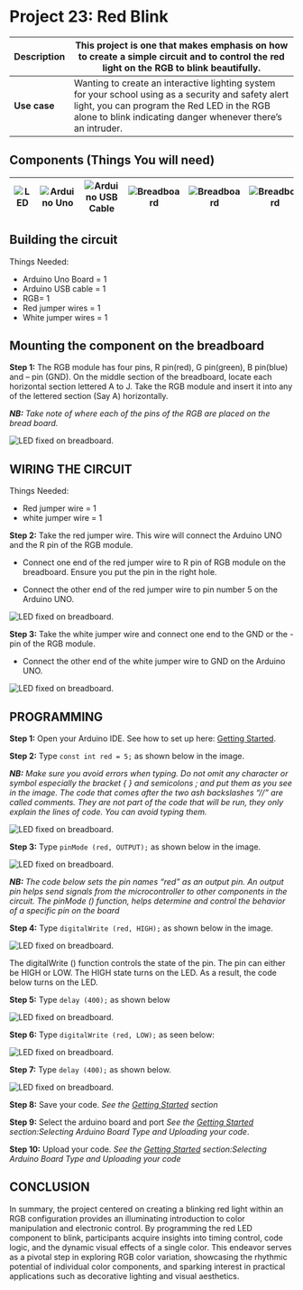 # Project 23: Red Blink

| **Description** | This project is one that makes emphasis on how to create a simple circuit and to control the red light on the RGB to blink beautifully. |
|------------------|----------------------------------------------------------------|
| **Use case**     | Wanting to create an interactive lighting system for your school using as a security and safety alert light, you can program the Red LED in the RGB alone to blink indicating danger whenever there’s an intruder. |

## Components (Things You will need)

| ![LED](../../../docs/manuals/assets/components/LED.png) | ![Arduino Uno](../../../docs/manuals/assets/components/arduino.png) | ![Arduino USB Cable](../../../docs/manuals/assets/components/USB_Cable.png) | ![Breadboard](../../../docs/manuals/assets/components/breadboard.png) |![Breadboard](../../../docs/manuals/assets/components/jump_wire.png)|![Breadboard](../../../docs/manuals/assets/components/RGB_Module.png)
|-------------------------|-------------------------|-------------------------|-------------------------|-------------------------|-------------------------|

## Building the circuit

Things Needed:

-	Arduino Uno Board = 1
-	Arduino USB cable = 1
-	RGB= 1
-	Red jumper wires = 1
-	White jumper wires = 1

## Mounting the component on the breadboard

**Step 1:** The RGB module has four pins, R pin(red), G pin(green), B pin(blue) and – pin (GND). On the middle section of the breadboard, locate each horizontal section lettered A to J. Take the RGB module and insert it into any of the lettered section (Say A) horizontally. 

 _**NB:** Take note of where each of the pins of the RGB are placed on the bread board._



![LED fixed on breadboard](../../../docs/manuals/assets/1.0/RGB/RED_G_B/circuit_1.jpg).


## WIRING THE CIRCUIT

Things Needed:

-	Red jumper wire = 1
-	white jumper wire = 1

**Step 2:** Take the red jumper wire. This wire will connect the Arduino UNO and the R pin of the RGB module. 

- Connect one end of the red jumper wire to R pin of RGB module on the breadboard. Ensure you put the pin in the right hole.

- Connect the other end of the red jumper wire to pin number 5 on the Arduino UNO.


![LED fixed on breadboard](../../../docs/manuals/assets/1.0/RGB/RED_G_B/circuit_2.jpg).

**Step 3:** Take the white jumper wire and connect one end to the GND or the - pin of the RGB module.

- Connect the other end of the white jumper wire to GND on the Arduino UNO.


![LED fixed on breadboard](../../../docs/manuals/assets/1.0/RGB/RED_G_B/circuit_3.jpg).

## PROGRAMMING

**Step 1:** Open your Arduino IDE. See how to set up here: [Getting Started](../../../getting-started.md).

**Step 2:** Type ```const int red = 5;``` as shown below in the image.

_**NB:** Make sure you avoid errors when typing. Do not omit any character or symbol especially the bracket { }  and semicolons ;  and put them as you see in the image. The code that comes after the two ash backslashes “//” are called comments. They are not part of the code that will be run, they only explain the lines of code. You can avoid typing them._

![LED fixed on breadboard](../../../docs/manuals/assets/1.0/RGB/RED_G_B/code_1.png).

**Step 3:** Type ```pinMode (red, OUTPUT);``` as shown below in the image.

![LED fixed on breadboard](../../../docs/manuals/assets/1.0/RGB/RED_G_B/code_2.png).

_**NB:** The code below sets the pin names “red” as an output pin. An output pin helps send signals from the microcontroller to other components in the circuit. The pinMode () function, helps determine and control the behavior of a specific pin on the board_

**Step 4:** Type ```digitalWrite (red, HIGH);``` as shown below in the image.

![LED fixed on breadboard](../../../docs/manuals/assets/1.0/RGB/RED_G_B/code_3.png).

The digitalWrite () function controls the state of the pin. The pin can either be HIGH or LOW. The HIGH state turns on the LED. As a result, the code below turns on the LED.

**Step 5:** Type  ```delay (400);``` as shown below 

![LED fixed on breadboard](../../../docs/manuals/assets/1.0/RGB/RED_G_B_Blink/code_1.png).

**Step 6:** Type ```digitalWrite (red, LOW);``` as seen below:

![LED fixed on breadboard](../../../docs/manuals/assets/1.0/RGB/RED_G_B_Blink/code_2.png).

**Step 7:** Type ```delay (400);``` as shown below.

![LED fixed on breadboard](../../../docs/manuals/assets/1.0/RGB/RED_G_B_Blink/code_3.png).

**Step 8:** Save your code. _See the [Getting Started](../../../getting-started.md) section_

**Step 9:** Select the arduino board and port _See the [Getting Started](../../../getting-started.md) section:Selecting Arduino Board Type and Uploading your code_.

**Step 10:** Upload your code. _See the [Getting Started](../../../getting-started.md) section:Selecting Arduino Board Type and Uploading your code_

## CONCLUSION

In summary, the project centered on creating a blinking red light within an RGB configuration provides an illuminating introduction to color manipulation and electronic control. By programming the red LED component to blink, participants acquire insights into timing control, code logic, and the dynamic visual effects of a single color. This endeavor serves as a pivotal step in exploring RGB color variation, showcasing the rhythmic potential of individual color components, and sparking interest in practical applications such as decorative lighting and visual aesthetics.